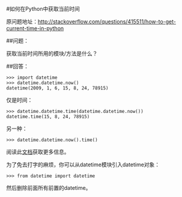 #如何在Python中获取当前时间

原问题地址：http://stackoverflow.com/questions/415511/how-to-get-current-time-in-python

##问题：

获取当前时间所用的模块/方法是什么？

##回答：

    >>> import datetime
    >>> datetime.datetime.now()
    datetime(2009, 1, 6, 15, 8, 24, 78915)

仅是时间：

    >>> datetime.datetime.time(datetime.datetime.now())
    datetime.time(15, 8, 24, 78915)

另一种：

    >>> datetime.datetime.now().time()

阅读此[文档](https://docs.python.org/2/library/datetime.html)获取更多信息。

为了免去打字的麻烦，你可以从datetime模块引入datetime对象：

    >>> from datetime import datetime

然后删除前面所有前置的datetime。

